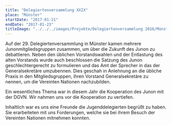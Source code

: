 ```yaml
---
title: "Delegiertenversammlung XXIX"
place: "Münster"
startDate: "2017-01-21"
endDate: "2017-01-23"
titleImage: "../../../images/Projekte/Delegiertenversammlung 2016/Münster_Titelbild.jpg"
---
```


Auf der 29. Delegiertenversammlung in Münster kamen mehrere Junonmitgliedsgruppen zusammen, um über die Zukunft des Junon zu debattieren. Neben den üblichen Vorstandswahlen und der Entlastung des alten Vorstands wurde auch beschlossen die Satzung des Junon geschlechtergerecht zu formulieren und das Amt der Sprecher in das der Generalsekretäre umzubennen. Dies geschah in Anlehnung an die übliche Praxis in den Mitgliedsgruppen, ihren Vorstand Generalsekretäre zu nennen, um die Vereinten Nationen nachzubilden.

Ein wesentliches Thema war in diesem Jahr die Kooperation des Junon mit der DGVN. Wir nahmen uns vor die Kooperation zu vertiefen.

Inhaltlich war es uns eine Freunde die Jugenddelegierten begrüßt zu haben. Sie erarbeiteten mit uns Forderungen, welche sie bei ihrem Besuch der Vereinten Nationen mitnehmen konnten.
